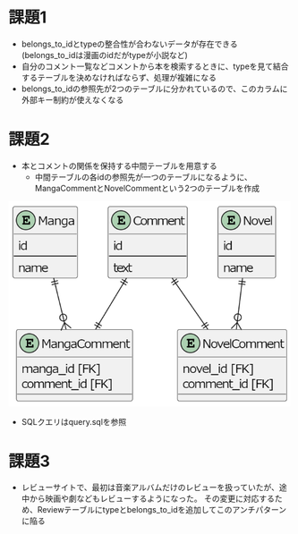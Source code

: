 # 課題1
- belongs_to_idとtypeの整合性が合わないデータが存在できる(belongs_to_idは漫画のidだがtypeが小説など)
- 自分のコメント一覧などコメントから本を検索するときに、typeを見て結合するテーブルを決めなければならず、処理が複雑になる
- belongs_to_idの参照先が2つのテーブルに分かれているので、このカラムに外部キー制約が使えなくなる

# 課題2
- 本とコメントの関係を保持する中間テーブルを用意する
    - 中間テーブルの各idの参照先が一つのテーブルになるように、MangaCommentとNovelCommentという2つのテーブルを作成

![](anti_pattern_3.png)

- SQLクエリはquery.sqlを参照

# 課題3
- レビューサイトで、最初は音楽アルバムだけのレビューを扱っていたが、途中から映画や劇などもレビューするようになった。
その変更に対応するため、Reviewテーブルにtypeとbelongs_to_idを追加してこのアンチパターンに陥る
